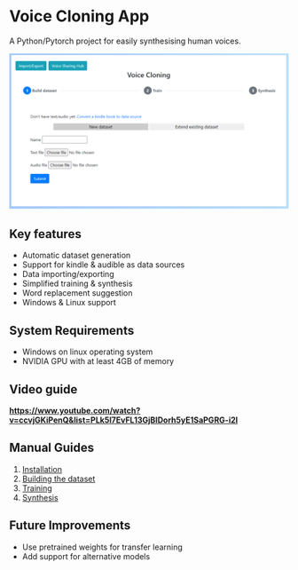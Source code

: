 # Voice Cloning App
A Python/Pytorch project for easily synthesising human voices.

![Preview](preview.png "Preview")

## Key features
- Automatic dataset generation
- Support for kindle & audible as data sources
- Data importing/exporting
- Simplified training & synthesis
- Word replacement suggestion
- Windows & Linux support

## System Requirements
- Windows on linux operating system
- NVIDIA GPU with at least 4GB of memory

## Video guide

**https://www.youtube.com/watch?v=ccvjGKiPenQ&list=PLk5I7EvFL13GjBIDorh5yE1SaPGRG-i2l**

## Manual Guides
1. [Installation](install.md)
1. [Building the dataset](dataset/dataset.md)
2. [Training](training/training.md)
3. [Synthesis](synthesis/synthesis.md)

## Future Improvements
- Use pretrained weights for transfer learning
- Add support for alternative models
